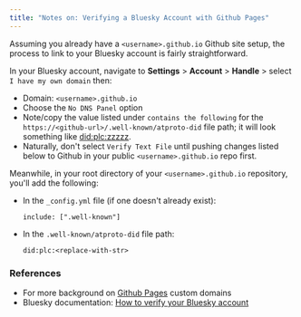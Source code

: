 ```yaml
---
title: "Notes on: Verifying a Bluesky Account with Github Pages"
---
```


Assuming you already have a `<username>.github.io` Github site setup, the process to link to your Bluesky account is fairly straightforward. 

In your Bluesky account, navigate to **Settings** > **Account** > **Handle** > select `I have my own domain` then: 
- Domain: `<username>.github.io`  
- Choose the `No DNS Panel` option
- Note/copy the value listed under `contains the following` for the `https://<github-url>/.well-known/atproto-did` file path; it will look something like [did:plc:zzzzz](https://github.com/aradwyr/aradwyr.github.io/blob/main/.well-known/atproto-did). 
- Naturally, don't select `Verify Text File` until pushing changes listed below to Github in your public `<username>.github.io` repo first. 


Meanwhile, in your root directory of your `<username>.github.io` repository, you'll add the following: 

- In the `_config.yml` file (if one doesn't already exist): 
    ```
    include: [".well-known"]
    ```

- In the `.well-known/atproto-did` file path: 
    ```
    did:plc:<replace-with-str>
    ```


### References
- For more background on [Github Pages](https://docs.github.com/en/pages/configuring-a-custom-domain-for-your-github-pages-site) custom domains
- Bluesky documentation: [How to verify your Bluesky account](https://bsky.social/about/blog/4-28-2023-domain-handle-tutorial)